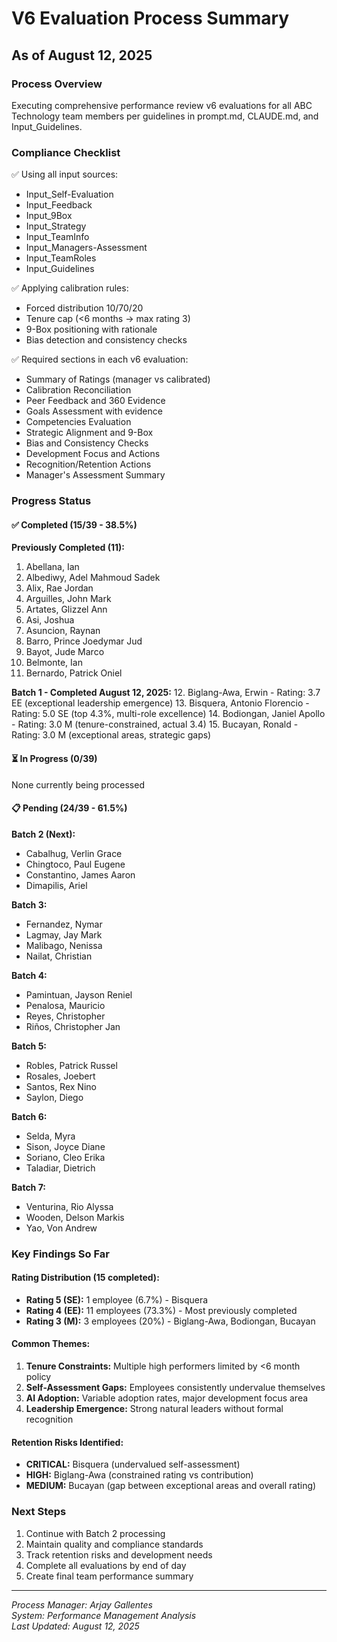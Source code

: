 # V6 Evaluation Process Summary
## As of August 12, 2025

### Process Overview
Executing comprehensive performance review v6 evaluations for all ABC Technology team members per guidelines in prompt.md, CLAUDE.md, and Input_Guidelines.

### Compliance Checklist
✅ Using all input sources:
- Input_Self-Evaluation
- Input_Feedback 
- Input_9Box
- Input_Strategy
- Input_TeamInfo
- Input_Managers-Assessment
- Input_TeamRoles
- Input_Guidelines

✅ Applying calibration rules:
- Forced distribution 10/70/20
- Tenure cap (<6 months → max rating 3)
- 9-Box positioning with rationale
- Bias detection and consistency checks

✅ Required sections in each v6 evaluation:
- Summary of Ratings (manager vs calibrated)
- Calibration Reconciliation
- Peer Feedback and 360 Evidence
- Goals Assessment with evidence
- Competencies Evaluation
- Strategic Alignment and 9-Box
- Bias and Consistency Checks
- Development Focus and Actions
- Recognition/Retention Actions
- Manager's Assessment Summary

### Progress Status

#### ✅ Completed (15/39 - 38.5%)

**Previously Completed (11):**
1. Abellana, Ian
2. Albediwy, Adel Mahmoud Sadek
3. Alix, Rae Jordan
4. Arguilles, John Mark
5. Artates, Glizzel Ann
6. Asi, Joshua
7. Asuncion, Raynan
8. Barro, Prince Joedymar Jud
9. Bayot, Jude Marco
10. Belmonte, Ian
11. Bernardo, Patrick Oniel

**Batch 1 - Completed August 12, 2025:**
12. Biglang-Awa, Erwin - Rating: 3.7 EE (exceptional leadership emergence)
13. Bisquera, Antonio Florencio - Rating: 5.0 SE (top 4.3%, multi-role excellence)
14. Bodiongan, Janiel Apollo - Rating: 3.0 M (tenure-constrained, actual 3.4)
15. Bucayan, Ronald - Rating: 3.0 M (exceptional areas, strategic gaps)

#### ⏳ In Progress (0/39)
None currently being processed

#### 📋 Pending (24/39 - 61.5%)

**Batch 2 (Next):**
- Cabalhug, Verlin Grace
- Chingtoco, Paul Eugene
- Constantino, James Aaron
- Dimapilis, Ariel

**Batch 3:**
- Fernandez, Nymar
- Lagmay, Jay Mark
- Malibago, Nenissa
- Nailat, Christian

**Batch 4:**
- Pamintuan, Jayson Reniel
- Penalosa, Mauricio
- Reyes, Christopher
- Riños, Christopher Jan

**Batch 5:**
- Robles, Patrick Russel
- Rosales, Joebert
- Santos, Rex Nino
- Saylon, Diego

**Batch 6:**
- Selda, Myra
- Sison, Joyce Diane
- Soriano, Cleo Erika
- Taladiar, Dietrich

**Batch 7:**
- Venturina, Rio Alyssa
- Wooden, Delson Markis
- Yao, Von Andrew

### Key Findings So Far

#### Rating Distribution (15 completed):
- **Rating 5 (SE):** 1 employee (6.7%) - Bisquera
- **Rating 4 (EE):** 11 employees (73.3%) - Most previously completed
- **Rating 3 (M):** 3 employees (20%) - Biglang-Awa, Bodiongan, Bucayan

#### Common Themes:
1. **Tenure Constraints:** Multiple high performers limited by <6 month policy
2. **Self-Assessment Gaps:** Employees consistently undervalue themselves
3. **AI Adoption:** Variable adoption rates, major development focus area
4. **Leadership Emergence:** Strong natural leaders without formal recognition

#### Retention Risks Identified:
- **CRITICAL:** Bisquera (undervalued self-assessment)
- **HIGH:** Biglang-Awa (constrained rating vs contribution)
- **MEDIUM:** Bucayan (gap between exceptional areas and overall rating)

### Next Steps
1. Continue with Batch 2 processing
2. Maintain quality and compliance standards
3. Track retention risks and development needs
4. Complete all evaluations by end of day
5. Create final team performance summary

---

*Process Manager: Arjay Gallentes*  
*System: Performance Management Analysis*  
*Last Updated: August 12, 2025*
